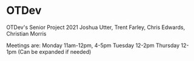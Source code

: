 # OTDev
OTDev's Senior Project 2021
Joshua Utter, Trent Farley, Chris Edwards, Christian Morris

Meetings are:
Monday 11am-12pm, 4-5pm
Tuesday 12-2pm
Thursday 12-1pm (Can be expanded if needed)
